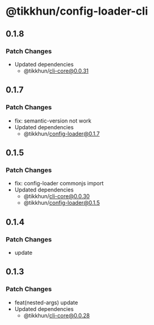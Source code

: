 # @tikkhun/config-loader-cli

## 0.1.8

### Patch Changes

- Updated dependencies
  - @tikkhun/cli-core@0.0.31

## 0.1.7

### Patch Changes

- fix: semantic-version not work
- Updated dependencies
  - @tikkhun/config-loader@0.1.7

## 0.1.5

### Patch Changes

- fix: config-loader commonjs import
- Updated dependencies
  - @tikkhun/cli-core@0.0.30
  - @tikkhun/config-loader@0.1.5

## 0.1.4

### Patch Changes

- update

## 0.1.3

### Patch Changes

- feat(nested-args) update
- Updated dependencies
  - @tikkhun/cli-core@0.0.28
